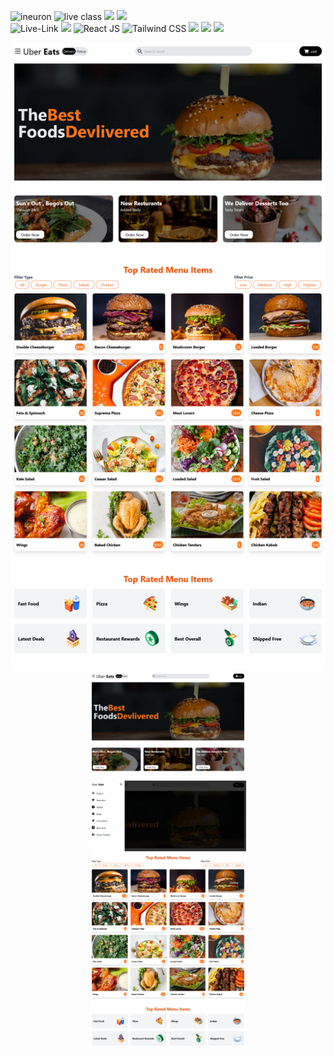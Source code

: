 ![ineuron](https://img.shields.io/badge/LCO-Ineuron-yellowgreen)
![live class](https://img.shields.io/badge/Live%20-class-red)
<img src ="https://img.shields.io/badge/build%20-passing-lightgrey"/>
<img src ="https://img.shields.io/badge/service-passing-lightgrey"/>
<br>
![Live-Link](https://uber-eats-eta.vercel.app/)
<span>
<img src="https://img.shields.io/badge/html5%20-%23E34F26.svg?&style=for-the-badge&logo=html5&logoColor=white"/>
![React JS](https://img.shields.io/badge/React-20232A?style=for-the-badge&logo=react&logoColor=61DAFB)
![Tailwind CSS](https://img.shields.io/badge/Tailwind_CSS-38B2AC?style=for-the-badge&logo=tailwind-css&logoColor=white)
<img src="https://img.shields.io/badge/css3%20-%231572B6.svg?&style=for-the-badge&logo=css3&logoColor=white"/>
<img src="https://img.shields.io/badge/git%20-%23404d59.svg?&style=for-the-badge&logo=git&logoColor=white"/>
<img src="https://img.shields.io/badge/github%20-%23121011.svg?&style=for-the-badge&logo=github&logoColor=white"/>
</span>

<div id="header" align="center">
  <img src="./src/image/1.png" width="550"/>
<br>
  <div id="header" align="center">
  <img src="./src/image/2.png" width="250"/>
  <br>
   <div id="header" align="center">
  <img src="./src/image/02.png" width="250"/>
  <br>
  <div id="header" align="center">
  <img src="./src/image/3.png" width="250"/>
  <br>
  <div id="header" align="center">
  <img src="./src/image/4.png" width="250"/>
